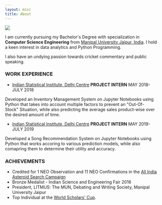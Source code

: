 ```yaml
---
layout: misc
title: About
---
```

<div class="featured-image">
    <img src="{{ site.github.url }}/assets/img/about-me2.jpg">
</div>


I am currently pursuing my Bachelor's Degree with specialization in **Computer Science Engineering** from [Manipal University Jaipur, India](https://jaipur.manipal.edu/). I hold a keen interest in data analytics and Python Programming. 

I also have an undying passion towards cricket commentary and public speaking.

### WORK EXPERIENCE
* [Indian Statistical Institute, Delhi Centre](https://www.isid.ac.in/)
**PROJECT INTERN**
MAY 2018-JULY 2018

Developed an Inventory Management System on Jupyter Notebooks using Python that takes into account multiple factors to prevent an "Out-Of-Stock" Situation, while also predicting the average sales product-wise over the desired amount of time.

*   [Indian Statistical Institute, Delhi Centre](https://www.isid.ac.in/)
**PROJECT INTERN**
MAY 2019-JULY 2019

Developed a Song Recommendation System on Jupyter Notebooks using Python that works accoring to various prediction models, while also comapring them to determine their utility and accuracy.

### ACHIEVEMENTS 

* Credited for 1 NEO Observation and 11 NEO Confirmations in the [All India Asteroid Search Campaign](https://www.space-india.com/all-india-asteroid-search-campaign/)
* Bronze Medalist - Indian Science and Engineering Fair 2016 
* President, LITMUS: The MUN, Debating and Writing Society, Manipal University Jaipur 
* Top Individual at the [World Scholars' Cup](https://www.scholarscup.org/).